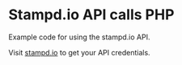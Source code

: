 # Stampd.io API calls PHP

Example code for using the stampd.io API.

Visit [stampd.io](https;//stampd.io) to get your API credentials.